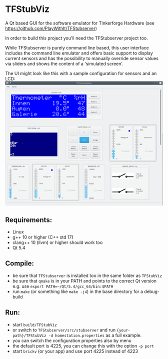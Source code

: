 TFStubViz
=========

A Qt based GUI for the software emulator for Tinkerforge Hardware
(see https://github.com/PlayWithIt/TFStubserver)

In order to build this project you'll need the TFStubserver project too.

While TFStubserver is purely command line based, this user interface includes
the command line emulator and offers basic support to display current sensors
and has the possibility to manually override sensor values via sliders and
shows the content of a 'simulated screen'.

The UI might look like this with a sample configuration for sensors and an LCD:
![main window](./mainwindow.png)

Requirements:
-------------
* Linux
* g++ 10 or higher (C++ std 17)
* clang++ 10 (llvm) or higher should work too
* Qt 5.4

Compile:
--------
* be sure that ``TFStubserver`` is installed too in the same folder as ``TFStubViz``
* be sure that ``qmake`` is in your PATH and points to the correct Qt version
  e.g. use ``export PATH=~/Qt/5.4/gcc_64/bin:$PATH``
* run ``make`` (or something like ``make -j4``) in the base directory for a debug-build

Run:
--------
* start ``build/TFStubViz``
* or switch to ``TFStubserver/src/stubserver`` and run ``{your-path}/TFStubViz
-d homestation.properties`` as a full example.
* you can switch the configuration properties also by menu
* the default port is 4225, you can change this with the option ``-p port``
* start ``brickv`` (or your app) and use port 4225 instead of 4223
